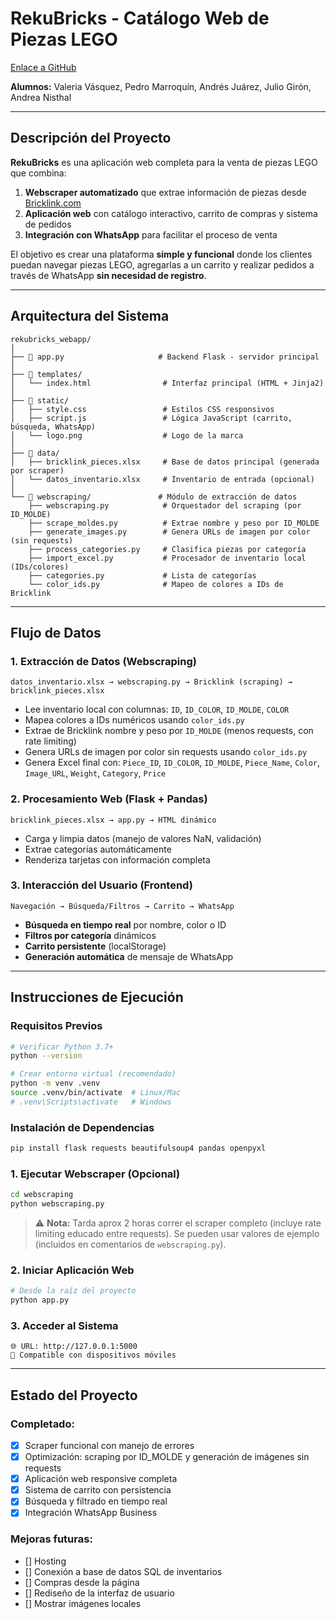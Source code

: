 
# RekuBricks - Catálogo Web de Piezas LEGO

[Enlace a GitHub](https://github.com/valevasqc/rekubricks_webapp)

**Alumnos:** Valeria Vásquez, Pedro Marroquín, Andrés Juárez, Julio Girón, Andrea Nisthal  

---

## Descripción del Proyecto

**RekuBricks** es una aplicación web completa para la venta de piezas LEGO que combina:

1. **Webscraper automatizado** que extrae información de piezas desde [Bricklink.com](https://www.bricklink.com/)
2. **Aplicación web** con catálogo interactivo, carrito de compras y sistema de pedidos
3. **Integración con WhatsApp** para facilitar el proceso de venta

El objetivo es crear una plataforma **simple y funcional** donde los clientes puedan navegar piezas LEGO, agregarlas a un carrito y realizar pedidos a través de WhatsApp **sin necesidad de registro**.

---

## Arquitectura del Sistema

```
rekubricks_webapp/
│
├── 🚀 app.py                     # Backend Flask - servidor principal
│
├── 📂 templates/
│   └── index.html                # Interfaz principal (HTML + Jinja2)
│
├── 📂 static/
│   ├── style.css                 # Estilos CSS responsivos
│   ├── script.js                 # Lógica JavaScript (carrito, búsqueda, WhatsApp)
│   └── logo.png                  # Logo de la marca
│
├── 📂 data/
│   ├── bricklink_pieces.xlsx     # Base de datos principal (generada por scraper)
│   └── datos_inventario.xlsx     # Inventario de entrada (opcional)
│
└── 📂 webscraping/               # Módulo de extracción de datos
    ├── webscraping.py            # Orquestador del scraping (por ID_MOLDE)
    ├── scrape_moldes.py          # Extrae nombre y peso por ID_MOLDE
    ├── generate_images.py        # Genera URLs de imagen por color (sin requests)
    ├── process_categories.py     # Clasifica piezas por categoría
    ├── import_excel.py           # Procesador de inventario local (IDs/colores)
    ├── categories.py             # Lista de categorías
    └── color_ids.py              # Mapeo de colores a IDs de Bricklink
```

---

## Flujo de Datos

### 1. **Extracción de Datos (Webscraping)**
```
datos_inventario.xlsx → webscraping.py → Bricklink (scraping) → bricklink_pieces.xlsx
```

- Lee inventario local con columnas: `ID`, `ID_COLOR`, `ID_MOLDE`, `COLOR`
- Mapea colores a IDs numéricos usando `color_ids.py`
- Extrae de Bricklink nombre y peso por `ID_MOLDE` (menos requests, con rate limiting)
- Genera URLs de imagen por color sin requests usando `color_ids.py`
- Genera Excel final con: `Piece_ID`, `ID_COLOR`, `ID_MOLDE`, `Piece_Name`, `Color`, `Image_URL`, `Weight`, `Category`, `Price`

### 2. **Procesamiento Web (Flask + Pandas)**
```
bricklink_pieces.xlsx → app.py → HTML dinámico
```

- Carga y limpia datos (manejo de valores NaN, validación)
- Extrae categorías automáticamente
- Renderiza tarjetas con información completa

### 3. **Interacción del Usuario (Frontend)**
```
Navegación → Búsqueda/Filtros → Carrito → WhatsApp
```

- **Búsqueda en tiempo real** por nombre, color o ID
- **Filtros por categoría** dinámicos
- **Carrito persistente** (localStorage)
- **Generación automática** de mensaje de WhatsApp

---


## Instrucciones de Ejecución

### **Requisitos Previos**
```bash
# Verificar Python 3.7+
python --version

# Crear entorno virtual (recomendado)
python -m venv .venv
source .venv/bin/activate  # Linux/Mac
# .venv\Scripts\activate   # Windows
```

### **Instalación de Dependencias**
```bash
pip install flask requests beautifulsoup4 pandas openpyxl
```

### **1. Ejecutar Webscraper (Opcional)**
```bash
cd webscraping
python webscraping.py
```
> ⚠️ **Nota:** Tarda aprox 2 horas correr el scraper completo (incluye rate limiting educado entre requests). Se pueden usar valores de ejemplo (incluidos en comentarios de `webscraping.py`).

### **2. Iniciar Aplicación Web**
```bash
# Desde la raíz del proyecto
python app.py
```

### **3. Acceder al Sistema**
```
🌐 URL: http://127.0.0.1:5000
📱 Compatible con dispositivos móviles
```

---

## Estado del Proyecto

### **Completado:**
- [x] Scraper funcional con manejo de errores
- [x] Optimización: scraping por ID_MOLDE y generación de imágenes sin requests
- [x] Aplicación web responsive completa
- [x] Sistema de carrito con persistencia
- [x] Búsqueda y filtrado en tiempo real
- [x] Integración WhatsApp Business

### **Mejoras futuras:**
- [] Hosting
- [] Conexión a base de datos SQL de inventarios
- [] Compras desde la página
- [] Rediseño de la interfaz de usuario
- [] Mostrar imágenes locales
